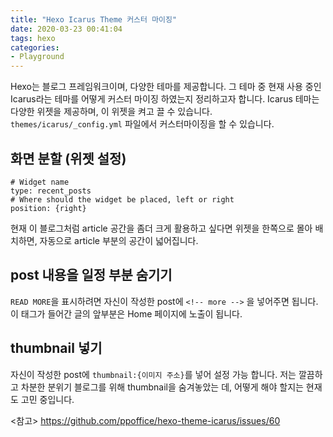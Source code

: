 ```yaml
---
title: "Hexo Icarus Theme 커스터 마이징"
date: 2020-03-23 00:41:04
tags: hexo
categories:
- Playground
---
```

Hexo는 블로그 프레임워크이며, 다양한 테마를 제공합니다. 그 테마 중 현재 사용 중인 Icarus라는 테마를 어떻게 커스터 마이징 하였는지 정리하고자 합니다. Icarus 테마는 다양한 위젯을 제공하며, 이 위젯을 켜고 끌 수 있습니다. `themes/icarus/_config.yml` 파일에서 커스터마이징을 할 수 있습니다.

## 화면 분할 (위젯 설정)
```
# Widget name
type: recent_posts
# Where should the widget be placed, left or right
position: {right}
```
현재 이 블로그처럼 article 공간을 좀더 크게 활용하고 싶다면 위젯을 한쪽으로 몰아 배치하면, 자동으로 article 부분의 공간이 넓어집니다.

## post 내용을 일정 부분 숨기기
`READ MORE`을 표시하려면 자신이 작성한 post에 `<!-- more -->` 을 넣어주면 됩니다. 이 태그가 들어간 글의 앞부분은 Home 페이지에 노출이 됩니다.

## thumbnail 넣기
자신이 작성한 post에 `thumbnail:{이미지 주소}`를 넣어 설정 가능 합니다.
저는 깔끔하고 차분한 분위기 블로그를 위해 thumbnail을 숨겨놓았는 데, 어떻게 해야 할지는 현재도 고민 중입니다.

<참고>
https://github.com/ppoffice/hexo-theme-icarus/issues/60